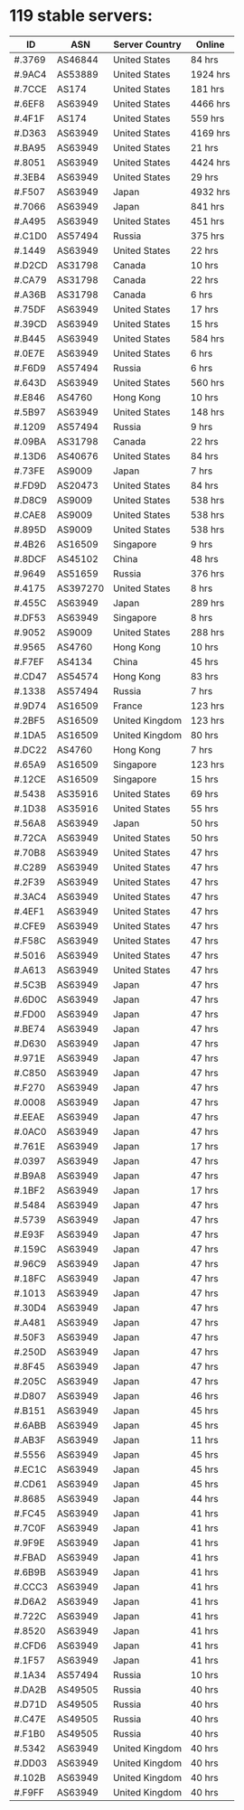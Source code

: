 # 119 stable servers:

| ID | ASN | Server Country | Online |
| ------ | ------ | ------ | ------ |
| #.3769 | AS46844 | United States | 84 hrs |
| #.9AC4 | AS53889 | United States | 1924 hrs |
| #.7CCE | AS174 | United States | 181 hrs |
| #.6EF8 | AS63949 | United States | 4466 hrs |
| #.4F1F | AS174 | United States | 559 hrs |
| #.D363 | AS63949 | United States | 4169 hrs |
| #.BA95 | AS63949 | United States | 21 hrs |
| #.8051 | AS63949 | United States | 4424 hrs |
| #.3EB4 | AS63949 | United States | 29 hrs |
| #.F507 | AS63949 | Japan | 4932 hrs |
| #.7066 | AS63949 | Japan | 841 hrs |
| #.A495 | AS63949 | United States | 451 hrs |
| #.C1D0 | AS57494 | Russia | 375 hrs |
| #.1449 | AS63949 | United States | 22 hrs |
| #.D2CD | AS31798 | Canada | 10 hrs |
| #.CA79 | AS31798 | Canada | 22 hrs |
| #.A36B | AS31798 | Canada | 6 hrs |
| #.75DF | AS63949 | United States | 17 hrs |
| #.39CD | AS63949 | United States | 15 hrs |
| #.B445 | AS63949 | United States | 584 hrs |
| #.0E7E | AS63949 | United States | 6 hrs |
| #.F6D9 | AS57494 | Russia | 6 hrs |
| #.643D | AS63949 | United States | 560 hrs |
| #.E846 | AS4760 | Hong Kong | 10 hrs |
| #.5B97 | AS63949 | United States | 148 hrs |
| #.1209 | AS57494 | Russia | 9 hrs |
| #.09BA | AS31798 | Canada | 22 hrs |
| #.13D6 | AS40676 | United States | 84 hrs |
| #.73FE | AS9009 | Japan | 7 hrs |
| #.FD9D | AS20473 | United States | 84 hrs |
| #.D8C9 | AS9009 | United States | 538 hrs |
| #.CAE8 | AS9009 | United States | 538 hrs |
| #.895D | AS9009 | United States | 538 hrs |
| #.4B26 | AS16509 | Singapore | 9 hrs |
| #.8DCF | AS45102 | China | 48 hrs |
| #.9649 | AS51659 | Russia | 376 hrs |
| #.4175 | AS397270 | United States | 8 hrs |
| #.455C | AS63949 | Japan | 289 hrs |
| #.DF53 | AS63949 | Singapore | 8 hrs |
| #.9052 | AS9009 | United States | 288 hrs |
| #.9565 | AS4760 | Hong Kong | 10 hrs |
| #.F7EF | AS4134 | China | 45 hrs |
| #.CD47 | AS54574 | Hong Kong | 83 hrs |
| #.1338 | AS57494 | Russia | 7 hrs |
| #.9D74 | AS16509 | France | 123 hrs |
| #.2BF5 | AS16509 | United Kingdom | 123 hrs |
| #.1DA5 | AS16509 | United Kingdom | 80 hrs |
| #.DC22 | AS4760 | Hong Kong | 7 hrs |
| #.65A9 | AS16509 | Singapore | 123 hrs |
| #.12CE | AS16509 | Singapore | 15 hrs |
| #.5438 | AS35916 | United States | 69 hrs |
| #.1D38 | AS35916 | United States | 55 hrs |
| #.56A8 | AS63949 | Japan | 50 hrs |
| #.72CA | AS63949 | United States | 50 hrs |
| #.70B8 | AS63949 | United States | 47 hrs |
| #.C289 | AS63949 | United States | 47 hrs |
| #.2F39 | AS63949 | United States | 47 hrs |
| #.3AC4 | AS63949 | United States | 47 hrs |
| #.4EF1 | AS63949 | United States | 47 hrs |
| #.CFE9 | AS63949 | United States | 47 hrs |
| #.F58C | AS63949 | United States | 47 hrs |
| #.5016 | AS63949 | United States | 47 hrs |
| #.A613 | AS63949 | United States | 47 hrs |
| #.5C3B | AS63949 | Japan | 47 hrs |
| #.6D0C | AS63949 | Japan | 47 hrs |
| #.FD00 | AS63949 | Japan | 47 hrs |
| #.BE74 | AS63949 | Japan | 47 hrs |
| #.D630 | AS63949 | Japan | 47 hrs |
| #.971E | AS63949 | Japan | 47 hrs |
| #.C850 | AS63949 | Japan | 47 hrs |
| #.F270 | AS63949 | Japan | 47 hrs |
| #.0008 | AS63949 | Japan | 47 hrs |
| #.EEAE | AS63949 | Japan | 47 hrs |
| #.0AC0 | AS63949 | Japan | 47 hrs |
| #.761E | AS63949 | Japan | 17 hrs |
| #.0397 | AS63949 | Japan | 47 hrs |
| #.B9A8 | AS63949 | Japan | 47 hrs |
| #.1BF2 | AS63949 | Japan | 17 hrs |
| #.5484 | AS63949 | Japan | 47 hrs |
| #.5739 | AS63949 | Japan | 47 hrs |
| #.E93F | AS63949 | Japan | 47 hrs |
| #.159C | AS63949 | Japan | 47 hrs |
| #.96C9 | AS63949 | Japan | 47 hrs |
| #.18FC | AS63949 | Japan | 47 hrs |
| #.1013 | AS63949 | Japan | 47 hrs |
| #.30D4 | AS63949 | Japan | 47 hrs |
| #.A481 | AS63949 | Japan | 47 hrs |
| #.50F3 | AS63949 | Japan | 47 hrs |
| #.250D | AS63949 | Japan | 47 hrs |
| #.8F45 | AS63949 | Japan | 47 hrs |
| #.205C | AS63949 | Japan | 47 hrs |
| #.D807 | AS63949 | Japan | 46 hrs |
| #.B151 | AS63949 | Japan | 45 hrs |
| #.6ABB | AS63949 | Japan | 45 hrs |
| #.AB3F | AS63949 | Japan | 11 hrs |
| #.5556 | AS63949 | Japan | 45 hrs |
| #.EC1C | AS63949 | Japan | 45 hrs |
| #.CD61 | AS63949 | Japan | 45 hrs |
| #.8685 | AS63949 | Japan | 44 hrs |
| #.FC45 | AS63949 | Japan | 41 hrs |
| #.7C0F | AS63949 | Japan | 41 hrs |
| #.9F9E | AS63949 | Japan | 41 hrs |
| #.FBAD | AS63949 | Japan | 41 hrs |
| #.6B9B | AS63949 | Japan | 41 hrs |
| #.CCC3 | AS63949 | Japan | 41 hrs |
| #.D6A2 | AS63949 | Japan | 41 hrs |
| #.722C | AS63949 | Japan | 41 hrs |
| #.8520 | AS63949 | Japan | 41 hrs |
| #.CFD6 | AS63949 | Japan | 41 hrs |
| #.1F57 | AS63949 | Japan | 41 hrs |
| #.1A34 | AS57494 | Russia | 10 hrs |
| #.DA2B | AS49505 | Russia | 40 hrs |
| #.D71D | AS49505 | Russia | 40 hrs |
| #.C47E | AS49505 | Russia | 40 hrs |
| #.F1B0 | AS49505 | Russia | 40 hrs |
| #.5342 | AS63949 | United Kingdom | 40 hrs |
| #.DD03 | AS63949 | United Kingdom | 40 hrs |
| #.102B | AS63949 | United Kingdom | 40 hrs |
| #.F9FF | AS63949 | United Kingdom | 40 hrs |

